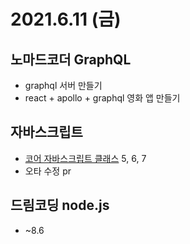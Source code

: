 # 2021.6.11 (금)

## 노마드코더 GraphQL

- graphql 서버 만들기
- react + apollo + graphql 영화 앱 만들기

## 자바스크립트

- [코어 자바스크립트 클래스](https://ko.javascript.info/classes) 5, 6, 7
- 오타 수정 pr

## 드림코딩 node.js

- ~8.6
